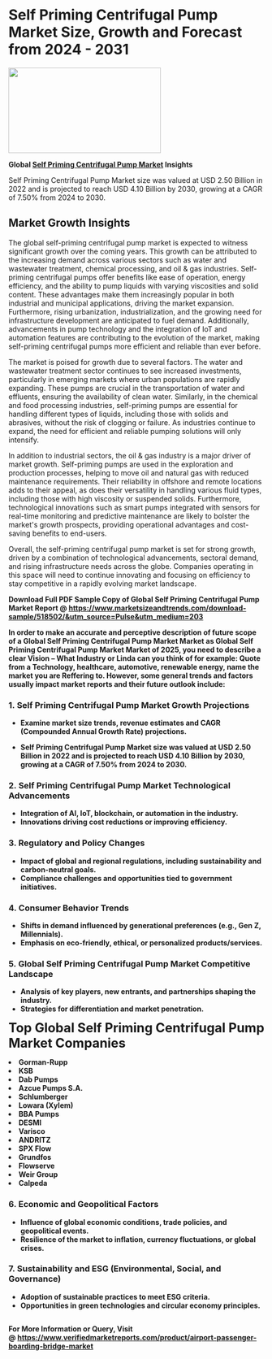<H1>Self Priming Centrifugal Pump Market Size, Growth and Forecast from 2024 - 2031</H1><img class="aligncenter size-medium wp-image-584254" src="https://thirdeyenews.in/wp-content/uploads/2024/09/Global-Market-Research-300x168.jpeg" alt="" width="300" height="168" /><p><strong>Global&nbsp;<a href="https://www.marketsizeandtrends.com/download-sample/518502/&amp;utm_source=Pulse&amp;utm_medium=203">Self Priming Centrifugal Pump Market</a> Insights</strong></p><p>Self Priming Centrifugal Pump Market size was valued at USD 2.50 Billion in 2022 and is projected to reach USD 4.10 Billion by 2030, growing at a CAGR of 7.50% from 2024 to 2030.</p><p><h2>Market Growth Insights</h2> <p>The global self-priming centrifugal pump market is expected to witness significant growth over the coming years. This growth can be attributed to the increasing demand across various sectors such as water and wastewater treatment, chemical processing, and oil & gas industries. Self-priming centrifugal pumps offer benefits like ease of operation, energy efficiency, and the ability to pump liquids with varying viscosities and solid content. These advantages make them increasingly popular in both industrial and municipal applications, driving the market expansion. Furthermore, rising urbanization, industrialization, and the growing need for infrastructure development are anticipated to fuel demand. Additionally, advancements in pump technology and the integration of IoT and automation features are contributing to the evolution of the market, making self-priming centrifugal pumps more efficient and reliable than ever before.</p> <p><strong></strong></p> <p>The market is poised for growth due to several factors. The water and wastewater treatment sector continues to see increased investments, particularly in emerging markets where urban populations are rapidly expanding. These pumps are crucial in the transportation of water and effluents, ensuring the availability of clean water. Similarly, in the chemical and food processing industries, self-priming pumps are essential for handling different types of liquids, including those with solids and abrasives, without the risk of clogging or failure. As industries continue to expand, the need for efficient and reliable pumping solutions will only intensify.</p> <p>In addition to industrial sectors, the oil & gas industry is a major driver of market growth. Self-priming pumps are used in the exploration and production processes, helping to move oil and natural gas with reduced maintenance requirements. Their reliability in offshore and remote locations adds to their appeal, as does their versatility in handling various fluid types, including those with high viscosity or suspended solids. Furthermore, technological innovations such as smart pumps integrated with sensors for real-time monitoring and predictive maintenance are likely to bolster the market's growth prospects, providing operational advantages and cost-saving benefits to end-users.</p> <p>Overall, the self-priming centrifugal pump market is set for strong growth, driven by a combination of technological advancements, sectoral demand, and rising infrastructure needs across the globe. Companies operating in this space will need to continue innovating and focusing on efficiency to stay competitive in a rapidly evolving market landscape.</p> <p><strong></p><p><span class=""><strong>Download Full PDF Sample Copy of Global Self Priming Centrifugal Pump Market Report</strong> @ <a href="https://www.marketsizeandtrends.com/download-sample/518502/&amp;utm_source=Pulse&amp;utm_medium=203" target="_blank">https://www.marketsizeandtrends.com/download-sample/518502/&amp;utm_source=Pulse&amp;utm_medium=203</a></span></p><p>In order to make an accurate and perceptive description of future scope of a Global&nbsp;Self Priming Centrifugal Pump Market Market as Global&nbsp;Self Priming Centrifugal Pump Market Market of 2025, you need to describe a clear Vision &ndash; What Industry or Linda can you think of for example: Quote from a Technology, healthcare, automotive, renewable energy, name the market you are Reffering to. However, some general trends and factors usually impact market reports and their future outlook include:</p><h3>1.&nbsp;<strong>Self Priming Centrifugal Pump Market Growth Projections</strong></h3><ul><li>Examine market size trends, revenue estimates and CAGR (Compounded Annual Growth Rate) projections.</li><li><p>Self Priming Centrifugal Pump Market size was valued at USD 2.50 Billion in 2022 and is projected to reach USD 4.10 Billion by 2030, growing at a CAGR of 7.50% from 2024 to 2030.</p></li></ul><h3>2.&nbsp;<strong>Self Priming Centrifugal Pump Market Technological Advancements</strong></h3><ul><li>Integration of AI, IoT, blockchain, or automation in the industry.</li><li>Innovations driving cost reductions or improving efficiency.</li></ul><h3>3.&nbsp;<strong>Regulatory and Policy Changes</strong></h3><ul><li>Impact of global and regional regulations, including sustainability and carbon-neutral goals.</li><li>Compliance challenges and opportunities tied to government initiatives.</li></ul><h3>4.&nbsp;<strong>Consumer Behavior Trends</strong></h3><ul><li>Shifts in demand influenced by generational preferences (e.g., Gen Z, Millennials).</li><li>Emphasis on eco-friendly, ethical, or personalized products/services.</li></ul><h3>5.&nbsp;<strong>Global Self Priming Centrifugal Pump Market Competitive Landscape</strong></h3><ul><li>Analysis of key players, new entrants, and partnerships shaping the industry.</li><li>Strategies for differentiation and market penetration.</li></ul><p data-pm-slice="1 1 []"><span style="color: inherit; font-family: inherit; font-size: 25px;">Top Global Self Priming Centrifugal Pump Market Companies</span></p><div class="" data-test-id=""><p><li>Gorman-Rupp</li><li> KSB</li><li> Dab Pumps</li><li> Azcue Pumps S.A.</li><li> Schlumberger</li><li> Lowara (Xylem)</li><li> BBA Pumps</li><li> DESMI</li><li> Varisco</li><li> ANDRITZ</li><li> SPX Flow</li><li> Grundfos</li><li> Flowserve</li><li> Weir Group</li><li> Calpeda</li></p></div><h3>6.&nbsp;<strong>Economic and Geopolitical Factors</strong></h3><ul><li>Influence of global economic conditions, trade policies, and geopolitical events.</li><li>Resilience of the market to inflation, currency fluctuations, or global crises.</li></ul><h3>7.&nbsp;<strong>Sustainability and ESG (Environmental, Social, and Governance)</strong></h3><ul><li>Adoption of sustainable practices to meet ESG criteria.</li><li>Opportunities in green technologies and circular economy principles.</li></ul><h2><strong style="font-size: 14px;">For More Information or Query, Visit @&nbsp;</strong><a style="background-color: #ffffff; font-size: 14px;" href="https://www.marketsizeandtrends.com/report/self-priming-centrifugal-pump-market/" target="_blank">https://www.verifiedmarketreports.com/product/airport-passenger-boarding-bridge-market</a></h2>
